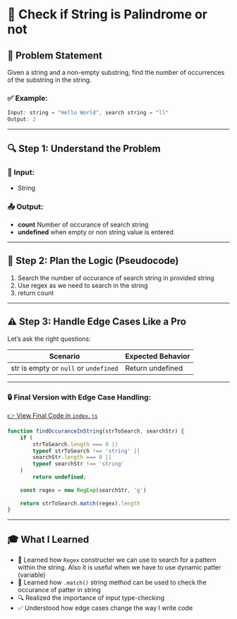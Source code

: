 # 🧠 Check if String is Palindrome or not

## 📝 Problem Statement  
Given a string and a non-empty substring, find the number of occurrences of the substring in the string.

### ✅ Example:
```js
Input: string = "Hello World", search string = "ll"
Output: 2
```

---

## 🔍 Step 1: Understand the Problem

### 🧾 Input:
- String

### 📤 Output:
- **count** Number of occurance of search string
- **undefined** when empty or non string value is entered
---

## 🧱 Step 2: Plan the Logic (Pseudocode)

1. Search the number of occurance of search string in provided string
2. Use regex as we need to search in the string
3. return count
---

## ⚠️ Step 3: Handle Edge Cases Like a Pro

Let’s ask the right questions:

| Scenario                                  | Expected Behavior             |
|-------------------------------------------|-------------------------------|
| str is empty or `null` or `undefined`     | Return undefined              |
---

### 🔒 Final Version with Edge Case Handling:
[👉 View Final Code in `index.js`](./index.js)

```js
function findOccuranceInString(strToSearch, searchStr) {
    if (
        strToSearch.length === 0 ||
        typeof strToSearch !== 'string' ||
        searchStr.length === 0 ||
        typeof searchStr !== 'string'
    ) 
        return undefined;
    
    const regex = new RegExp(searchStr, 'g')
    
    return strToSearch.match(regex).length
}
```

---

## 🎓 What I Learned

- 🧮 Learned how `Regex` constructer we can use to search for a pattern within the string. Also it is useful when we have to use dynamic patter (variable)
- 🧮 Learned how `.match()` string method can be used to check the occurance of patter in string 
- 🔍 Realized the importance of input type-checking
- ✅ Understood how edge cases change the way I write code
